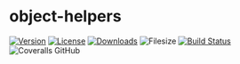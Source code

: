 # object-helpers


[![Version](https://img.shields.io/npm/v/object-helpers.svg?style=flat-square)](https://www.npmjs.com/package/object-helpers)
[![License](https://img.shields.io/npm/l/object-helpers.svg?style=flat-square)](https://www.npmjs.com/package/object-helpers)
[![Downloads](https://img.shields.io/npm/dt/object-helpers.svg?style=flat-square)](https://www.npmjs.com/package/object-helpers)
![Filesize](https://img.shields.io/bundlephobia/min/object-helpers.svg)
[![Build Status](https://img.shields.io/travis/teefouad/object-helpers/master.svg?style=flat-square)](https://travis-ci.org/teefouad/object-helpers) 
![Coveralls GitHub](https://img.shields.io/coveralls/github/teefouad/object-helpers.svg)

